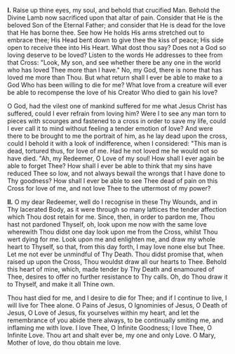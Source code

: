 
**I\.** Raise up thine eyes, my soul, and behold that crucified Man. Behold the Divine Lamb now sacrificed upon that altar of pain. Consider that He is the beloved Son of the Eternal Father; and consider that He is dead for the love that He has borne thee. See how He holds His arms stretched out to embrace thee; His Head bent down to give thee the kiss of peace; His side open to receive thee into His Heart. What dost thou say? Does not a God so loving deserve to be loved? Listen to the words He addresses to thee from that Cross: \"Look, My son, and see whether there be any one in the world who has loved Thee more than I have.\" No, my God, there is none that has loved me more than Thou. But what return shall I ever be able to make to a God Who has been willing to die for me? What love from a creature will ever be able to recompense the love of his Creator Who died to gain his love?

O God, had the vilest one of mankind suffered for me what Jesus Christ has suffered, could I ever refrain from loving him? Were I to see any man torn to pieces with scourges and fastened to a cross in order to save my life, could I ever call it to mind without feeling a tender emotion of love? And were there to be brought to me the portrait of him, as he lay dead upon the cross, could I behold it with a look of indifference, when I considered: \"This man is dead, tortured thus, for love of me. Had he not loved me he would not so have died. \"Ah, my Redeemer, O Love of my soul! How shall I ever again be able to forget Thee? How shall I ever be able to think that my sins have reduced Thee so low, and not always bewail the wrongs that I have done to Thy goodness? How shall I ever be able to see Thee dead of pain on this Cross for love of me, and not love Thee to the uttermost of my power?

**II\.** O my dear Redeemer, well do I recognise in these Thy Wounds, and in Thy lacerated Body, as it were through so many lattices the tender affection which Thou dost retain for me. Since, then, in order to pardon me, Thou hast not pardoned Thyself, oh, look upon me now with the same love wherewith Thou didst one day look upon me from the Cross, whilst Thou wert dying for me. Look upon me and enlighten me, and draw my whole heart to Thyself, so that, from this day forth, I may love none else but Thee. Let me not ever be unmindful of Thy Death. Thou didst promise that, when raised up upon the Cross, Thou wouldst draw all our hearts to Thee. Behold this heart of mine, which, made tender by Thy Death and enamoured of Thee, desires to offer no further resistance to Thy calls. Oh, do Thou draw it to Thyself, and make it all Thine own.

Thou hast died for me, and I desire to die for Thee; and if I continue to live, I will live for Thee alone. O Pains of Jesus, O Ignominies of Jesus, O Death of Jesus, O Love of Jesus, fix yourselves within my heart, and let the remembrance of you abide there always, to be continually smiting me, and inflaming me with love. I love Thee, O Infinite Goodness; I love Thee, O Infinite Love. Thou art and shalt ever be, my one and only Love. O Mary, Mother of love, do thou obtain me love.

